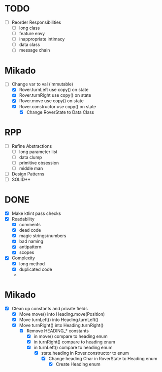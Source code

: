 # TODO
- [ ] Reorder Responsibilities
  - [ ] long class
  - [ ] feature envy
  - [ ] inappropriate intimacy
  - [ ] data class
  - [ ] message chain

# Mikado
- [ ] Change var to val (immutable)
  - [x] Rover.turnLeft use copy() on state
  - [x] Rover.turnRight use copy() on state
  - [x] Rover.move use copy() on state
  - [x] Rover.constructor use copy() on state
    - [x] Change RoverState to Data Class

# RPP
- [ ] Refine Abstractions
  - [ ] long parameter list
  - [ ] data clump
  - [ ] primitive obsession
  - [ ] middle man
- [ ] Design Patterns
- [ ] SOLID++

# DONE
- [x] Make ktlint pass checks
- [x] Readability
  - [x] comments
  - [x] dead code
  - [x] magic strings/numbers
  - [x] bad naming
  - [x] antipattern
  - [x] scopes
- [x] Complexity
  - [x] long method
  - [x] duplicated code
  -
# Mikado
- [x] Clean up constants and private fields
  - [x] Move move() into Heading.move(Position)
  - [x] Move turnLeft() into Heading.turnLeft()
  - [x] Move turnRight() into Heading.turnRight()
    - [x] Remove HEADING_* constants
      - [x] in move() compare to heading enum
      - [x] in turnRight() compare to heading enum
      - [x] in turnLeft() compare to heading enum
        - [x] state.heading in Rover.constructor to enum
          - [x] Change heading Char in RoverState to Heading enum
            - [x] Create Heading enum

